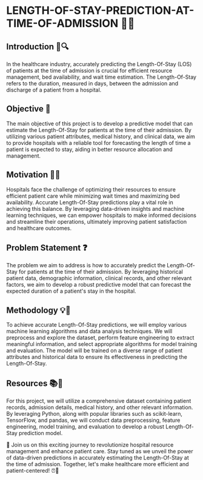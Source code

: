# LENGTH-OF-STAY-PREDICTION-AT-TIME-OF-ADMISSION 🏥⏰
## Introduction 🌟🔍
In the healthcare industry, accurately predicting the Length-Of-Stay (LOS) of patients at the time of admission is crucial for efficient resource management, bed availability, and wait time estimation. The Length-Of-Stay refers to the duration, measured in days, between the admission and discharge of a patient from a hospital.

## Objective 🎯
The main objective of this project is to develop a predictive model that can estimate the Length-Of-Stay for patients at the time of their admission. By utilizing various patient attributes, medical history, and clinical data, we aim to provide hospitals with a reliable tool for forecasting the length of time a patient is expected to stay, aiding in better resource allocation and management.

## Motivation 🌟💡
Hospitals face the challenge of optimizing their resources to ensure efficient patient care while minimizing wait times and maximizing bed availability. Accurate Length-Of-Stay predictions play a vital role in achieving this balance. By leveraging data-driven insights and machine learning techniques, we can empower hospitals to make informed decisions and streamline their operations, ultimately improving patient satisfaction and healthcare outcomes.

## Problem Statement ❓
The problem we aim to address is how to accurately predict the Length-Of-Stay for patients at the time of their admission. By leveraging historical patient data, demographic information, clinical records, and other relevant factors, we aim to develop a robust predictive model that can forecast the expected duration of a patient's stay in the hospital.

## Methodology 💡🔬
To achieve accurate Length-Of-Stay predictions, we will employ various machine learning algorithms and data analysis techniques. We will preprocess and explore the dataset, perform feature engineering to extract meaningful information, and select appropriate algorithms for model training and evaluation. The model will be trained on a diverse range of patient attributes and historical data to ensure its effectiveness in predicting the Length-Of-Stay.

## Resources 📚🔧
For this project, we will utilize a comprehensive dataset containing patient records, admission details, medical history, and other relevant information. By leveraging Python, along with popular libraries such as scikit-learn, TensorFlow, and pandas, we will conduct data preprocessing, feature engineering, model training, and evaluation to develop a robust Length-Of-Stay prediction model.

🚀 Join us on this exciting journey to revolutionize hospital resource management and enhance patient care. Stay tuned as we unveil the power of data-driven predictions in accurately estimating the Length-Of-Stay at the time of admission. Together, let's make healthcare more efficient and patient-centered! ⏰🏥
